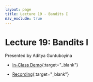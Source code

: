 ```yaml
---
layout: page
title: Lecture 19 - Bandits I
nav_exclude: true
---
```


# Lecture 19: Bandits I

Presented by Aditya Guntuboyina


- [In-Class Demo](https://data102.datahub.berkeley.edu/hub/user-redirect/git-pull?repo=https%3A%2F%2Fgithub.com%2Fds-102%2Ffa23-materials&urlpath=tree%2Ffa23-materials%2Flecture%2Flecture19%2FLectureNINETEENInClassData102Fall2023.ipynb&branch=main){:target="_blank"}

- [Recording](https://bcourses.berkeley.edu/courses/1526710/pages/lecture-19-bandits-i){:target="_blank"}